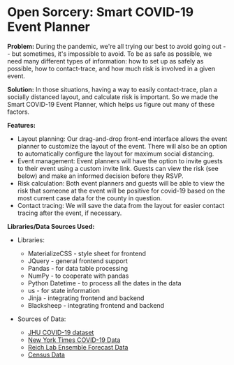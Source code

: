 # Open Sorcery: Smart COVID-19 Event Planner

**Problem:** During the pandemic, we're all trying our best to avoid going out -- but sometimes, it's impossible to avoid. To be as safe as possible, we need many different types of information: how to set up as safely as possible, how to contact-trace, and how much risk is involved in a given event.

**Solution:** In those situations, having a way to easily contact-trace, plan a socially distanced layout, and calculate risk is important. So we made the Smart COVID-19 Event Planner, which helps us figure out many of these factors.

**Features:**
* Layout planning: Our drag-and-drop front-end interface allows the event planner to customize the layout of the event. There will also be an option to automatically configure the layout for maximum social distancing.
* Event management: Event planners will have the option to invite guests to their event using a custom invite link. Guests can view the risk (see below) and make an informed decision before they RSVP. 
* Risk calculation: Both event planners and guests will be able to view the risk that someone at the event will be positive for covid-19 based on the most current case data for the county in question. 
* Contact tracing: We will save the data from the layout for easier contact tracing after the event, if necessary. 

**Libraries/Data Sources Used:**
* Libraries:
  * MaterializeCSS - style sheet for frontend
  * JQuery - general frontend support
  * Pandas - for data table processing
  * NumPy - to cooperate with pandas
  * Python Datetime - to process all the dates in the data
  * us - for state information
  * Jinja - integrating frontend and backend
  * Blacksheep - integrating frontend and backend

* Sources of Data:
  * [JHU COVID-19 dataset](https://github.com/CSSEGISandData/COVID-19)
  * [New York Times COVID-19 Data](https://github.com/nytimes/covid-19-data)
  * [Reich Lab Ensemble Forecast Data](https://github.com/reichlab/covid19-forecast-hub/blob/master/data-processed/COVIDhub-ensemble/2021-02-15-COVIDhub-ensemble.csv)
  * [Census Data](www2.census.gov/programs-surveys/popest/datasets/2010-2019/counties/totals/co-est2019-alldata.csv)
